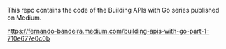 This repo contains the code of the Building APIs with Go series published on Medium.

https://fernando-bandeira.medium.com/building-apis-with-go-part-1-710e677e0c0b
